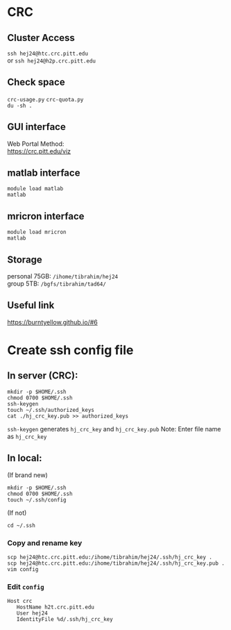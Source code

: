 # CRC
## Cluster Access 
`ssh hej24@htc.crc.pitt.edu`  
or `ssh hej24@h2p.crc.pitt.edu`

## Check space
`crc-usage.py` 
`crc-quota.py`  
`du -sh .`

## GUI interface
Web Portal Method:  
https://crc.pitt.edu/viz

## matlab interface
`module load matlab`  
`matlab`

## mricron interface
`module load mricron`  
`matlab`

## Storage
personal 75GB: `/ihome/tibrahim/hej24`  
group 5TB: `/bgfs/tibrahim/tad64/`



## Useful link
https://burntyellow.github.io/#6 


# Create ssh config file

## In server (CRC): 
```
mkdir -p $HOME/.ssh 
chmod 0700 $HOME/.ssh
ssh-keygen
touch ~/.ssh/authorized_keys
cat ./hj_crc_key.pub >> authorized_keys 
```

`ssh-keygen` generates `hj_crc_key` and `hj_crc_key.pub`
Note: Enter file name as `hj_crc_key`


## In local: 
(If brand new)
```
mkdir -p $HOME/.ssh 
chmod 0700 $HOME/.ssh
touch ~/.ssh/config
```

(If not)
```
cd ~/.ssh
``` 

### Copy and rename key
```
scp hej24@htc.crc.pitt.edu:/ihome/tibrahim/hej24/.ssh/hj_crc_key . 
scp hej24@htc.crc.pitt.edu:/ihome/tibrahim/hej24/.ssh/hj_crc_key.pub . 
vim config 
```
### Edit `config`
```
Host crc
   HostName h2t.crc.pitt.edu
   User hej24
   IdentityFile %d/.ssh/hj_crc_key
```
